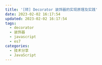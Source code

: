 ```yaml
---
title: '[转] Decorator 装饰器的实现原理及实践'
date: 2023-02-02 16:17:54
updated: 2023-02-02 16:17:54
tags:
  - decorator
  - 装饰器
  - javascript
  - es7
categories:
  - 技术分享
  - JavaScript
---
```


<!-- [!['decorator-p1'](/images/notes/decorator/p1.png)](https://zhuanlan.zhihu.com/p/63414586) -->

<!-- more -->
